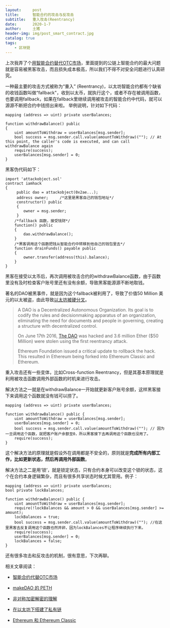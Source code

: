 ```yaml
---
layout:     post
title:      智能合约的攻击与反攻击
subtitle:   重入攻击(Reentrancy)
date:       2020-1-7
author:     土猪
header-img: img/post_smart_contract.jpg
catalog: true
tags:
    - 区块链
---
```



上次我弄了个[用智能合约替代OTC市场](http://livinginau.life/2019/12/10/%E6%99%BA%E8%83%BD%E5%90%88%E7%BA%A6%E4%BB%A3%E6%9B%BFotc%E5%B8%82%E5%9C%BA/)，里面提到的公链上智能合约的最大问题就是容易被黑客攻击，而且损失成本极高，所以我们不得不对安全问题进行认真研究。 

一种最主要的攻击方式被称为“重入” (Reentrancy)，以太坊智能合约都有个缺省的收钱函数叫做“fallback"，收到以太币，就执行这个，或者不存在被调用函数，也要调用fallback，如果在fallback里继续调用被攻击的智能合约中代码，就可以源源不断把合约中钱捞出来啦。 举例说明，针对如下代码：

```
mapping (address => uint) private userBalances;

function withdrawBalance() public 
{
    uint amountToWithdraw = userBalances[msg.sender];
    bool success = msg.sender.call.value(amountToWithdraw)(""); // At this point, the caller's code is executed, and can call withdrawBalance again
    require(success);
    userBalances[msg.sender] = 0;
}
```



黑客伪代码如下：



```
import 'attackobject.sol'
contract iamhack 
{ 
	 public dao = attackobject(0x2ae...);    
	 address owner;     /*这里是黑客自己的钱包地址*/ 
     constructor() public 
     {        
     	owner = msg.sender;    
     }
    /*fallback 函数，接受钱财*/    
    function() public 
    {         
    	dao.withdrawBalance();    
    }        
    /*黑客调用这个函数把钱从智能合约中转移到他自己的钱包里去*/    
    function drainFunds() payable public
    {        
    	owner.transfer(address(this).balance);    
    }
}
```



黑客在接受以太币后，再次调用被攻击合约的withdrawBalance函数，由于函数里没有及时检查客户账号里还有没有余额，导致黑客能源源不断地取钱。



著名的DAO被黑事件，就是因为这个fallback被利用了，导致了价值50 Million 美元的以太被盗，由此导致[以太坊被硬分叉](http://livinginau.life/2017/12/05/Ethereum-%E5%92%8C-Ethereum-Classic/)。

> A DAO is a Decentralized Autonomous Organization. Its goal is to codify the rules and decisionmaking apparatus of an organization, eliminating the need for documents and people in governing, creating a structure with decentralized control.
>
> On June 17th 2016, [The DAO](https://www.coindesk.com/understanding-dao-hack-journalists) was hacked and 3.6 million Ether ($50 Million) were stolen using the first reentrancy attack.
>
> Ethereum Foundation issued a critical update to rollback the hack. This resulted in Ethereum being forked into Ethereum Classic and Ethereum.



重入攻击还有一些变体，比如Cross-function Reentrancy，但是其基本原理就是利用被攻击函数调用外部函数的时机来进行攻击。



解决方法之一就是在withdrawBalance一开始就更新客户账号余额，这样黑客接下来调用这个函数就没有钱可以捞了。

```
mapping (address => uint) private userBalances;

function withdrawBalance() public {
    uint amountToWithdraw = userBalances[msg.sender];
    userBalances[msg.sender] = 0;
    bool success = msg.sender.call.value(amountToWithdraw)(""); // 因为一旦调用这个函数，就把客户账户余额至0，所以黑客接下去再调用这个函数也没用了。
    require(success);
}
```



这个解决方法的原理就是假设外在调用都是不安全的，原则就是**完成所有内部工作，比如更新状态，然后再调用外部函数**。



解决方法之二是用‘锁’，就是锁定状态，只有合约本身可以改变这个锁的状态，这个在合约本身逻辑繁杂，而且有很多共享状态时候尤其管用。例子：

```
mapping (address => uint) private userBalances;
bool private lockBalances;

function withdrawBalance() public {
    uint amountToWithdraw = userBalances[msg.sender];
    require(!lockBalances && amount > 0 && userBalances[msg.sender] >= amount);
    lockBalances = true;
    bool success = msg.sender.call.value(amountToWithdraw)(""); //在这里黑客去反复调用这个函数也然并卵，因为lockBalances不让程序继续执行下来。
    require(success);
    userBalances[msg.sender] = 0;
    lockBalances = false;
}
```



还有很多攻击和反攻击的机制，很有意思，下次再聊。



相关文章阅读：

- [智能合约代替OTC市场](http://livinginau.life/2019/12/10/%E6%99%BA%E8%83%BD%E5%90%88%E7%BA%A6%E4%BB%A3%E6%9B%BFotc%E5%B8%82%E5%9C%BA/)

- 
  [makeDAO 的 PETH](http://livinginau.life/2019/11/16/makeDAO_peth/)

- 
  [非对称加密解密的理解](http://livinginau.life/2017/12/05/%E9%9D%9E%E5%AF%B9%E7%A7%B0%E5%8A%A0%E5%AF%86%E8%A7%A3%E5%AF%86%E7%9A%84%E7%90%86%E8%A7%A3/)

- 
  [在以太坊下搭建了私有链](http://livinginau.life/2017/12/05/%E5%9C%A8%E4%BB%A5%E5%A4%AA%E5%9D%8A%E4%B8%8B%E6%90%AD%E5%BB%BA%E4%BA%86%E7%A7%81%E6%9C%89%E9%93%BE/)

- 
  [Ethereum 和 Ethereum Classic](http://livinginau.life/2017/12/05/Ethereum-%E5%92%8C-Ethereum-Classic/)

